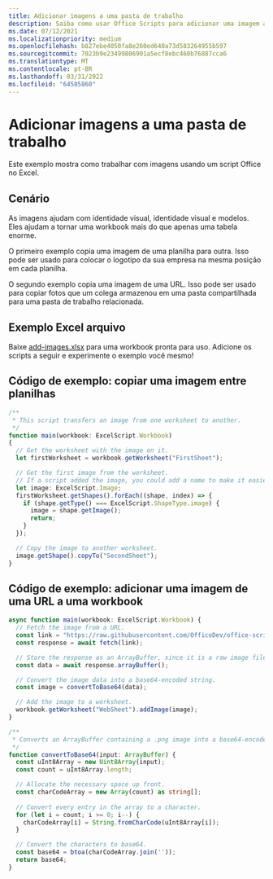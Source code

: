 ```yaml
---
title: Adicionar imagens a uma pasta de trabalho
description: Saiba como usar Office Scripts para adicionar uma imagem a uma planilha e copiá-la entre planilhas.
ms.date: 07/12/2021
ms.localizationpriority: medium
ms.openlocfilehash: b827ebe4050fa8e260ed640a73d583264955b597
ms.sourcegitcommit: 7023b9e23499806901a5ecf8ebc460b76887cca6
ms.translationtype: MT
ms.contentlocale: pt-BR
ms.lasthandoff: 03/31/2022
ms.locfileid: "64585860"
---
```

# <a name="add-images-to-a-workbook"></a>Adicionar imagens a uma pasta de trabalho

Este exemplo mostra como trabalhar com imagens usando um script Office no Excel.

## <a name="scenario"></a>Cenário

As imagens ajudam com identidade visual, identidade visual e modelos. Eles ajudam a tornar uma workbook mais do que apenas uma tabela enorme.

O primeiro exemplo copia uma imagem de uma planilha para outra. Isso pode ser usado para colocar o logotipo da sua empresa na mesma posição em cada planilha.

O segundo exemplo copia uma imagem de uma URL. Isso pode ser usado para copiar fotos que um colega armazenou em uma pasta compartilhada para uma pasta de trabalho relacionada.

## <a name="sample-excel-file"></a>Exemplo Excel arquivo

Baixe <a href="add-images.xlsx">add-images.xlsx</a> para uma workbook pronta para uso. Adicione os scripts a seguir e experimente o exemplo você mesmo!

## <a name="sample-code-copy-an-image-across-worksheets"></a>Código de exemplo: copiar uma imagem entre planilhas

```TypeScript
/**
 * This script transfers an image from one worksheet to another.
 */
function main(workbook: ExcelScript.Workbook)
{
  // Get the worksheet with the image on it.
  let firstWorksheet = workbook.getWorksheet("FirstSheet");

  // Get the first image from the worksheet.
  // If a script added the image, you could add a name to make it easier to find.
  let image: ExcelScript.Image;
  firstWorksheet.getShapes().forEach((shape, index) => {
    if (shape.getType() === ExcelScript.ShapeType.image) {
      image = shape.getImage();
      return;
    }
  });

  // Copy the image to another worksheet.
  image.getShape().copyTo("SecondSheet");
}
```

## <a name="sample-code-add-an-image-from-a-url-to-a-workbook"></a>Código de exemplo: adicionar uma imagem de uma URL a uma workbook

```TypeScript
async function main(workbook: ExcelScript.Workbook) {
  // Fetch the image from a URL.
  const link = "https://raw.githubusercontent.com/OfficeDev/office-scripts-docs/master/docs/images/git-octocat.png";
  const response = await fetch(link);

  // Store the response as an ArrayBuffer, since it is a raw image file.
  const data = await response.arrayBuffer();

  // Convert the image data into a base64-encoded string.
  const image = convertToBase64(data);

  // Add the image to a worksheet.
  workbook.getWorksheet("WebSheet").addImage(image);
}

/**
 * Converts an ArrayBuffer containing a .png image into a base64-encoded string.
 */
function convertToBase64(input: ArrayBuffer) {
  const uInt8Array = new Uint8Array(input);
  const count = uInt8Array.length;

  // Allocate the necessary space up front.
  const charCodeArray = new Array(count) as string[];
  
  // Convert every entry in the array to a character.
  for (let i = count; i >= 0; i--) { 
    charCodeArray[i] = String.fromCharCode(uInt8Array[i]);
  }

  // Convert the characters to base64.
  const base64 = btoa(charCodeArray.join(''));
  return base64;
}
```
